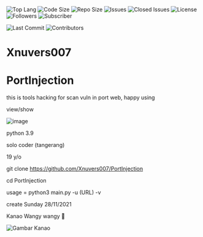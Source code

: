 ![Top Lang](https://img.shields.io/github/languages/top/xnuvers007/PortInjection)
![Code Size](https://img.shields.io/github/languages/code-size/Xnuvers007/PortInjection)
![Repo Size](https://img.shields.io/github/repo-size/xnuvers007/portinjection)
![Issues](https://img.shields.io/github/issues/xnuvers007/PortInjection)
![Closed Issues](https://img.shields.io/github/issues-closed/Xnuvers007/PortInjection)
![License](https://img.shields.io/github/license/xnuvers007/PortInjection)
![Followers](https://img.shields.io/github/followers/xnuvers007?style=social)
![Subscriber](https://img.shields.io/youtube/channel/subscribers/UCqmsJTrSUiP14M9rrhS3jYg?style=social)

![Last Commit](https://img.shields.io/github/last-commit/xnuvers007/PortInjection)
![Contributors](https://img.shields.io/github/contributors/xnuvers007/PortInjection)



# Xnuvers007

# PortInjection
this is tools hacking for scan vuln in port web, happy using

view/show

![image](https://user-images.githubusercontent.com/62522733/143725405-ef7d0901-6d39-4915-90a0-2bec01eb4a0c.png)

python 3.9

solo coder (tangerang)

19 y/o

git clone https://github.com/Xnuvers007/PortInjection

cd PortInjection

usage = python3 main.py -u (URL) -v
  
  create Sunday 28/11/2021

Kanao Wangy wangy 🗿
  
![Gambar Kanao](https://i.pinimg.com/736x/76/fb/5d/76fb5d02a2c15b725fd3a45d98ac1690.jpg)
